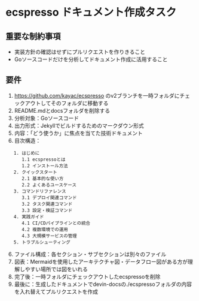 # ecspresso ドキュメント作成タスク

## 重要な制約事項

- 実装方針の確認はせずにプルリクエストを作りきること
- Goソースコードだけを分析してドキュメント作成に活用すること

## 要件

1. https://github.com/kayac/ecspresso のv2ブランチを一時フォルダにチェックアウトしてそのフォルダに移動する
2. README.mdとdocsフォルダを削除する
3. 分析対象：Goソースコード
4. 出力形式：Jekyllでビルドするためのマークダウン形式
5. 内容：「どう使うか」に焦点を当てた技術ドキュメント
6. 目次構造：

```
   1. はじめに
      1.1 ecspressoとは
      1.2 インストール方法
   2. クイックスタート
      2.1 基本的な使い方
      2.2 よくあるユースケース
   3. コマンドリファレンス
      3.1 デプロイ関連コマンド
      3.2 タスク関連コマンド
      3.3 設定・検証コマンド
   4. 実践ガイド
      4.1 CI/CDパイプラインとの統合
      4.2 複数環境での運用
      4.3 大規模サービスの管理
   5. トラブルシューティング
```

6. ファイル構成：各セクション・サブセクションは別々のファイル
7. 図表：Mermaidを使用したアーキテクチャ図・データフロー図がある方が理解しやすい場所では図をいれる
8. 完了後：一時フォルダにチェックアウトしたecspressoを削除
9. 最後に：生成したドキュメントでdevin-docsの./ecspressoフォルダの内容を入れ替えてプルリクエストを作成
